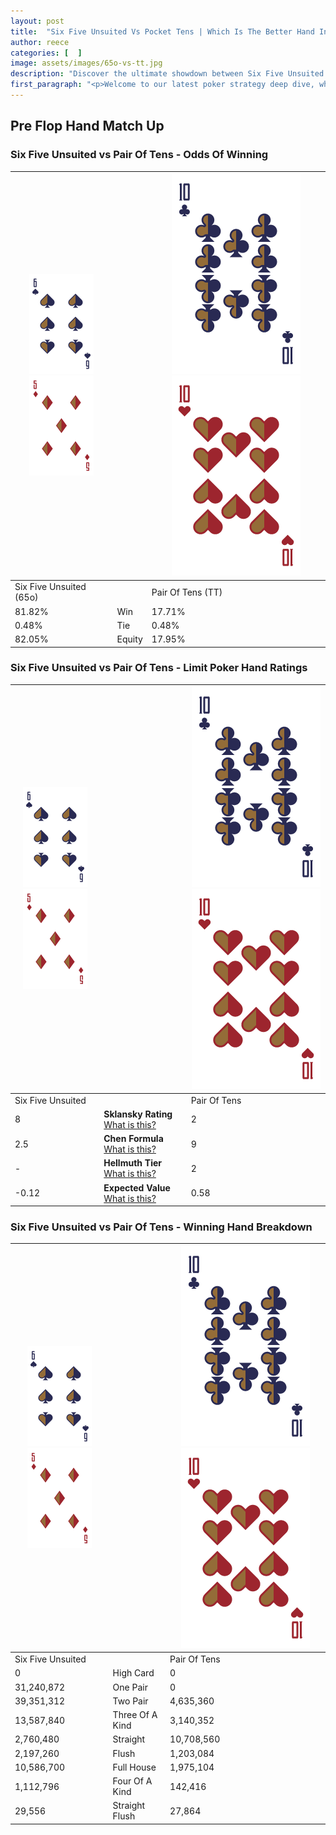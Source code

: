 ```yaml
---
layout: post
title:  "Six Five Unsuited Vs Pocket Tens | Which Is The Better Hand In Poker? A Complete Guide"
author: reece
categories: [  ]
image: assets/images/65o-vs-tt.jpg
description: "Discover the ultimate showdown between Six Five Unsuited and Pair Of Tens in poker! Uncover the odds, strategies, and scenarios where one hand triumphs over the other. Get ready to up your poker game with this thrilling analysis."
first_paragraph: "<p>Welcome to our latest poker strategy deep dive, where we're pitting two distinct hands against each other in a high-stakes showdown: Six Five Unsuited vs Pair Of Tens.</p><p>In the dynamic world of poker, every decision counts, and knowing which hand holds the upper hand is key to your success at the table.</p><p>In this article, we'll dissect these two hands, explore the scenarios where one dominates the other, and equip you with the knowledge to make strategic choices that can tip the odds in your favor.</p><p>Get ready to unravel the intriguing dynamics of these poker hands and elevate your game to new heights.</p>"
---
```




[comment]: # (sp0)

## Pre Flop Hand Match Up

<div class="table hand-ratings" markdown="1"> 



### Six Five Unsuited vs Pair Of Tens - Odds Of Winning


    
| ![image info](assets/images/hand1/6.png) ![image info](assets/images/hand1/5o.png) |  | ![image info](assets/images/hand2/T.png) ![image info](assets/images/hand2/To.png) |
| -------- | -------- | -------- |
| Six Five Unsuited (65o) |  | Pair Of Tens (TT) |
| 81.82% | Win | 17.71% |
| 0.48% | Tie | 0.48% |
| 82.05% | Equity | 17.95% |




[comment]: # (sp1)



### Six Five Unsuited vs Pair Of Tens - Limit Poker Hand Ratings


    
| ![image info](assets/images/hand1/6.png) ![image info](assets/images/hand1/5o.png) |  | ![image info](assets/images/hand2/T.png) ![image info](assets/images/hand2/To.png) |
| -------- | -------- | -------- |
| Six Five Unsuited |  | Pair Of Tens |
| 8 | **Sklansky Rating** [What is this?](/sklansky-rating-explained) | 2 |
| 2.5 | **Chen Formula** [What is this?](/chen-formula-explained) | 9 |
| - | **Hellmuth Tier** [What is this?](/Hellmuth-tier-explained) | 2 |
| -0.12 | **Expected Value** [What is this?](/expected-value-explained) | 0.58 |




[comment]: # (sp2)



### Six Five Unsuited vs Pair Of Tens - Winning Hand Breakdown


    
| ![image info](assets/images/hand1/6.png) ![image info](assets/images/hand1/5o.png) |  | ![image info](assets/images/hand2/T.png) ![image info](assets/images/hand2/To.png) |
| -------- | -------- | -------- |
| Six Five Unsuited |  | Pair Of Tens |
| 0 | High Card | 0 |
| 31,240,872 | One Pair | 0 |
| 39,351,312 | Two Pair | 4,635,360 |
| 13,587,840 | Three Of A Kind | 3,140,352 |
| 2,760,480 | Straight | 10,708,560 |
| 2,197,260 | Flush | 1,203,084 |
| 10,586,700 | Full House | 1,975,104 |
| 1,112,796 | Four Of A Kind | 142,416 |
| 29,556 | Straight Flush | 27,864 |




[comment]: # (sp3)



</div>

[comment]: # (sp4)



[comment]: # (sp5)


